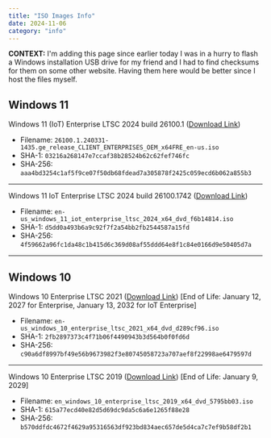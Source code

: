 ```yaml
---
title: "ISO Images Info"
date: 2024-11-06
category: "info"
---
```


**CONTEXT:** I'm adding this page since earlier today I was in a hurry to flash a Windows installation USB drive for my friend and I had to find checksums for them on some other website. Having them here would be better since I host the files myself.

## Windows 11

Windows 11 (IoT) Enterprise LTSC 2024 build 26100.1 ([Download Link](https://dl.wesl.cc/26100.1.240331-1435.ge_release_CLIENT_ENTERPRISES_OEM_x64FRE_en-us.iso))

- Filename: `26100.1.240331-1435.ge_release_CLIENT_ENTERPRISES_OEM_x64FRE_en-us.iso`
- SHA-1: `03216a268147e7ccaf38b28524b62c62fef746fc`
- SHA-256: `aaa4bd3254c1af5f9ce07f50db68fdead7a305878f2425c059ecd6b062a855b3`

---

Windows 11 IoT Enterprise LTSC 2024 build 26100.1742 ([Download Link](https://dl.wesl.cc/en-us_windows_11_iot_enterprise_ltsc_2024_x64_dvd_f6b14814.iso))

- Filename: `en-us_windows_11_iot_enterprise_ltsc_2024_x64_dvd_f6b14814.iso`
- SHA-1: `d5dd0a493b6a9c92f7f2a54bb2fb2544587a15fd`
- SHA-256: `4f59662a96fc1da48c1b415d6c369d08af55ddd64e8f1c84e0166d9e50405d7a`

---

## Windows 10

Windows 10 Enterprise LTSC 2021 ([Download Link](https://dl.wesl.cc/en-us_windows_10_enterprise_ltsc_2021_x64_dvd_d289cf96.iso)) [End of Life: January 12, 2027 for Enterprise, January 13, 2032 for IoT Enterprise]

- Filename: `en-us_windows_10_enterprise_ltsc_2021_x64_dvd_d289cf96.iso`
- SHA-1: `2fb2897373c4f71b06f4490943b3d564b0f0fd6d`
- SHA-256: `c90a6df8997bf49e56b9673982f3e80745058723a707aef8f22998ae6479597d`

---

Windows 10 Enterprise LTSC 2019 ([Download Link](https://dl.wesl.cc/en_windows_10_enterprise_ltsc_2019_x64_dvd_5795bb03.iso)) [End of Life: January 9, 2029]

- Filename: `en_windows_10_enterprise_ltsc_2019_x64_dvd_5795bb03.iso`
- SHA-1: `615a77ecd40e82d5d69dc9da5c6a6e1265f88e28`
- SHA-256: `b570ddfdc4672f4629a95316563df923bd834aec657de5d4ca7c7ef9b58df2b1`